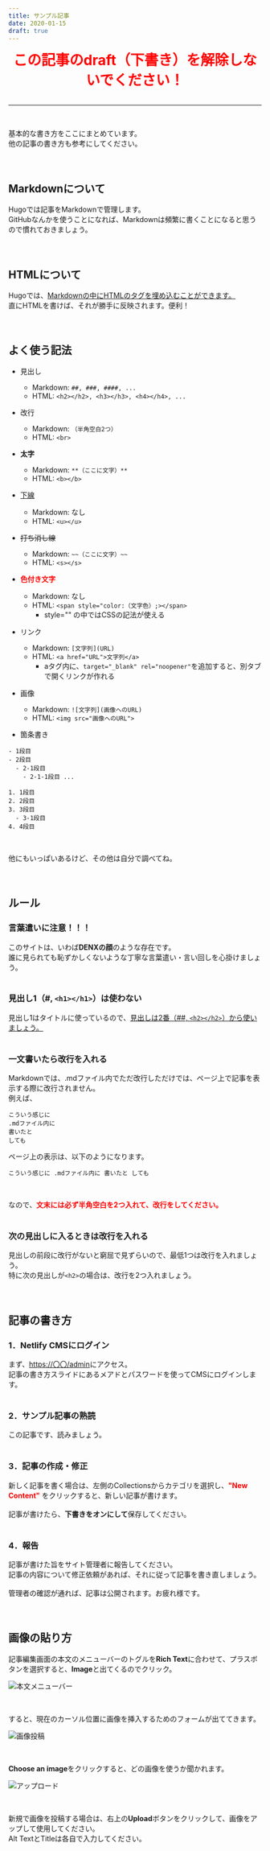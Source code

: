 ```yaml
---
title: サンプル記事
date: 2020-01-15
draft: true
---
```


<center><span style="color: red; font-weight: bold; font-size: 2em;">この記事のdraft（下書き）を解除しないでください！</span></center>
<br>
<hr>
<br>

基本的な書き方をここにまとめています。  
他の記事の書き方も参考にしてください。  
<br>
<br>

## Markdownについて
Hugoでは記事をMarkdownで管理します。  
GitHubなんかを使うことになれば、Markdownは頻繁に書くことになると思うので慣れておきましょう。  
<br>
<br>

## HTMLについて
Hugoでは、<u>Markdownの中にHTMLのタグを埋め込むことができます。</u>  
直にHTMLを書けば、それが勝手に反映されます。便利！  
<br>
<br>

## よく使う記法
- 見出し
  - Markdown: `##, ###, ####, ...`
  - HTML: `<h2></h2>, <h3></h3>, <h4></h4>, ...`
- 改行
  - Markdown: `（半角空白2つ）`
  - HTML: `<br>`
- <b>太字</b>
  - Markdown: `**（ここに文字）**`
  - HTML: `<b></b>`
- <u>下線</u>
  - Markdown: なし
  - HTML: `<u></u>`
- <s>打ち消し線</s>
  - Markdown: `~~（ここに文字）~~`
  - HTML: `<s></s>`
- <span style="color: red; font-weight: bold;">色付き文字</span>
  - Markdown: なし
  - HTML: `<span style="color:（文字色）;></span>`
    - style="" の中ではCSSの記法が使える
- リンク
  - Markdown: `[文字列](URL)`
  - HTML: `<a href="URL">文字列</a>`
    - aタグ内に、`target="_blank" rel="noopener"`を追加すると、別タブで開くリンクが作れる
- 画像
  - Markdown: `![文字列](画像へのURL)`
  - HTML: `<img src="画像へのURL">`

- 箇条書き

```
- 1段目
- 2段目
  - 2-1段目
    - 2-1-1段目 ...
```

```
1. 1段目
2. 2段目
3. 3段目
  - 3-1段目
4. 4段目
```

<br>

他にもいっぱいあるけど、その他は自分で調べてね。  
<br>
<br>

## ルール
### 言葉遣いに注意！！！
このサイトは、いわば<b>DENXの顔</b>のような存在です。  
誰に見られても恥ずかしくないような丁寧な言葉遣い・言い回しを心掛けましょう。  
<br>

### 見出し1（#, `<h1></h1>`）は使わない
見出し1はタイトルに使っているので、<u>見出しは2番（##, `<h2></h2>`）から使いましょう。</u>  
<br>

### 一文書いたら改行を入れる
Markdownでは、.mdファイル内でただ改行しただけでは、ページ上で記事を表示する際に改行されません。  
例えば、  

```
こういう感じに
.mdファイル内に
書いたと
しても
```

ページ上の表示は、以下のようになります。  

```
こういう感じに .mdファイル内に 書いたと しても
```

<br>

なので、<span style="color: red; font-weight: bold;">文末には必ず半角空白を2つ入れて、改行をしてください。</span>  
<br>

### 次の見出しに入るときは改行を入れる
見出しの前段に改行がないと窮屈で見ずらいので、最低1つは改行を入れましょう。  
特に次の見出しが`<h2>`の場合は、改行を2つ入れましょう。  
<br>
<br>

## 記事の書き方
### 1．Netlify CMSにログイン
まず、[https://〇〇/admin](/admin/)にアクセス。  
記事の書き方スライドにあるメアドとパスワードを使ってCMSにログインします。  
<br>

### 2．サンプル記事の熟読
この記事です、読みましょう。  
<br>

### 3．記事の作成・修正
新しく記事を書く場合は、左側のCollectionsからカテゴリを選択し、<span style="color: red; font-weight: bold;">"New Content"</span> をクリックすると、新しい記事が書けます。  
<br>
記事が書けたら、<b>下書きをオンにして</b>保存してください。  
<br>

### 4．報告
記事が書けた旨をサイト管理者に報告してください。  
記事の内容について修正依頼があれば、それに従って記事を書き直しましょう。  
<br>
管理者の確認が通れば、記事は公開されます。お疲れ様です。  
<br>
<br>

## 画像の貼り方
記事編集画面の本文のメニューバーのトグルを<b>Rich Text</b>に合わせて、プラスボタンを選択すると、<b>Image</b>と出てくるのでクリック。  

![本文メニューバー](/image/text_menu.jpg "本文メニューバー")

<br>

すると、現在のカーソル位置に画像を挿入するためのフォームが出ててきます。  

![画像投稿](/image/image_form.jpg "画像投稿")

<br>

<b>Choose an image</b>をクリックすると、どの画像を使うか聞かれます。  

![アップロード](/image/upload.jpg "アップロード")

<br>

新規で画像を投稿する場合は、右上の<b>Upload</b>ボタンをクリックして、画像をアップして使用してください。  
Alt TextとTitleは各自で入力してください。  